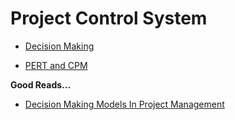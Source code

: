 # Project Control System #

- [Decision Making](decision_making.md)

- [PERT and CPM](pert_and_cpm.md)

 **Good Reads...**

 - [Decision Making Models In Project Management](https://www.projecttimes.com/articles/decision-making-models-in-project-management.html)



